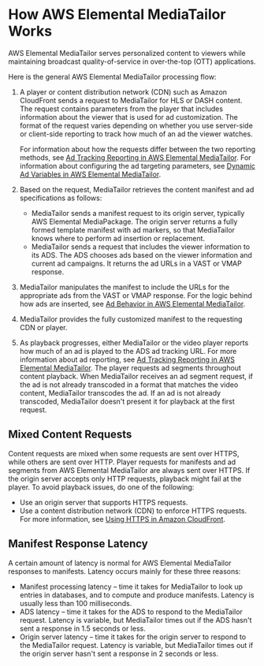 # How AWS Elemental MediaTailor Works<a name="what-is-flow"></a>

AWS Elemental MediaTailor serves personalized content to viewers while maintaining broadcast quality\-of\-service in over\-the\-top \(OTT\) applications\. 

Here is the general AWS Elemental MediaTailor processing flow:

1. A player or content distribution network \(CDN\) such as Amazon CloudFront sends a request to MediaTailor for HLS or DASH content\. The request contains parameters from the player that includes information about the viewer that is used for ad customization\. The format of the request varies depending on whether you use server\-side or client\-side reporting to track how much of an ad the viewer watches\. 

   For information about how the requests differ between the two reporting methods, see [Ad Tracking Reporting in AWS Elemental MediaTailor](ad-reporting.md)\. For information about configuring the ad targeting parameters, see [Dynamic Ad Variables in AWS Elemental MediaTailor](variables.md)\.

1. Based on the request, MediaTailor retrieves the content manifest and ad specifications as follows:
   + MediaTailor sends a manifest request to its origin server, typically AWS Elemental MediaPackage\. The origin server returns a fully formed template manifest with ad markers, so that MediaTailor knows where to perform ad insertion or replacement\.
   + MediaTailor sends a request that includes the viewer information to its ADS\. The ADS chooses ads based on the viewer information and current ad campaigns\. It returns the ad URLs in a VAST or VMAP response\.

1. MediaTailor manipulates the manifest to include the URLs for the appropriate ads from the VAST or VMAP response\. For the logic behind how ads are inserted, see [Ad Behavior in AWS Elemental MediaTailor](ad-behavior.md)\.

1. MediaTailor provides the fully customized manifest to the requesting CDN or player\. 

1. As playback progresses, either MediaTailor or the video player reports how much of an ad is played to the ADS ad tracking URL\. For more information about ad reporting, see [Ad Tracking Reporting in AWS Elemental MediaTailor](ad-reporting.md)\. The player requests ad segments throughout content playback\. When MediaTailor receives an ad segment request, if the ad is not already transcoded in a format that matches the video content, MediaTailor transcodes the ad\. If an ad is not already transcoded, MediaTailor doesn't present it for playback at the first request\. 

## Mixed Content Requests<a name="mixed-content-requests"></a>

Content requests are mixed when some requests are sent over HTTPS, while others are sent over HTTP\. Player requests for manifests and ad segments from AWS Elemental MediaTailor are always sent over HTTPS\. If the origin server accepts only HTTP requests, playback might fail at the player\. To avoid playback issues, do one of the following:
+ Use an origin server that supports HTTPS requests\.
+ Use a content distribution network \(CDN\) to enforce HTTPS requests\. For more information, see [Using HTTPS in Amazon CloudFront](https://docs.aws.amazon.com/AmazonCloudFront/latest/DeveloperGuide/using-https.html)\. 

## Manifest Response Latency<a name="latency-note"></a>

A certain amount of latency is normal for AWS Elemental MediaTailor responses to manifests\. Latency occurs mainly for these three reasons:
+ Manifest processing latency – time it takes for MediaTailor to look up entries in databases, and to compute and produce manifests\. Latency is usually less than 100 milliseconds\.
+ ADS latency – time it takes for the ADS to respond to the MediaTailor request\. Latency is variable, but MediaTailor times out if the ADS hasn't sent a response in 1\.5 seconds or less\.
+ Origin server latency – time it takes for the origin server to respond to the MediaTailor request\. Latency is variable, but MediaTailor times out if the origin server hasn't sent a response in 2 seconds or less\.